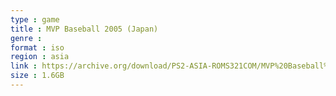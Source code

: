 ```yaml
---
type : game
title : MVP Baseball 2005 (Japan)
genre : 
format : iso
region : asia
link : https://archive.org/download/PS2-ASIA-ROMS321COM/MVP%20Baseball%202005%20%28Japan%29.7z
size : 1.6GB
---
```

